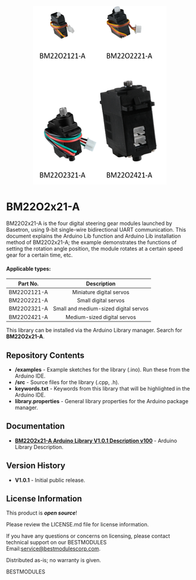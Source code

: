 <div align=center>
<img src="https://github.com/BestModules-Libraries/img/blob/main/BM22O2121-A_2221-A_2321-A_2421-A_V1.0.png" width="360" height="480"> 
</div> 

BM22O2x21-A
===========================================================

BM22O2x21-A is the four digital steering gear modules launched by Basetron, using 9-bit single-wire bidirectional UART communication. This document explains the Arduino Lib function and Arduino Lib installation method of BM22O2x21-A; the example demonstrates the functions of setting the rotation angle position, the module rotates at a certain speed gear for a certain time, etc.

#### Applicable types:
<div align=center>

|Part No.   |Description                          |
|:---------:|:-----------------------------------:|
|BM22O2121-A|Miniature digital servos             |
|BM22O2221-A|Small digital servos                 |
|BM22O2321-A|Small and medium-sized digital servos|
|BM22O2421-A|Medium-sized digital servos          |
</div> 

This library can be installed via the Arduino Library manager. Search for **BM22O2x21-A**. 

Repository Contents
-------------------

* **/examples** - Example sketches for the library (.ino). Run these from the Arduino IDE. 
* **/src** - Source files for the library (.cpp, .h).
* **keywords.txt** - Keywords from this library that will be highlighted in the Arduino IDE. 
* **library.properties** - General library properties for the Arduino package manager. 

Documentation 
-------------------

* **[BM22O2x21-A Arduino Library V1.0.1 Description v100](https://www.bestmodulescorp.com/bm22o2x21-A.html#tab-product2)** - Arduino Library Description.

Version History  
-------------------

* **V1.0.1** - Initial public release.

License Information
-------------------

This product is _**open source**_! 

Please review the LICENSE.md file for license information. 

If you have any questions or concerns on licensing, please contact technical support on our BESTMODULES Email:service@bestmodulescorp.com.

Distributed as-is; no warranty is given.

BESTMODULES
